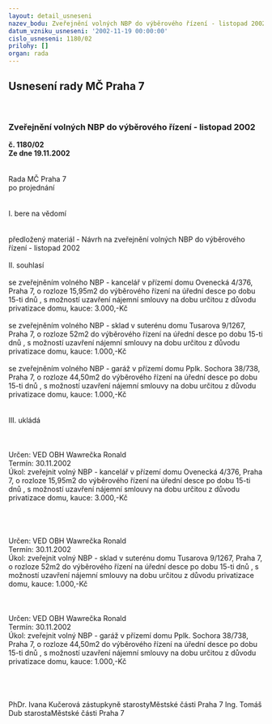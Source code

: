 ```yaml
---
layout: detail_usneseni
nazev_bodu: Zveřejnění volných NBP do výběrového řízení - listopad 2002
datum_vzniku_usneseni: '2002-11-19 00:00:00'
cislo_usneseni: 1180/02
prilohy: []
organ: rada
---
```

<div id="ucUsn_pList" class="usn">
	<span><h2>Usnesení rady MČ Praha 7 </h2>
<br></span><div class="standBody">
<span><h3>Zveřejnění volných NBP do výběrového řízení - listopad 2002</h3></span><div class="center">
		<strong>č. 1180/02</strong><br>
	</div>
<div class="center">
		<strong>Ze dne 19.11.2002</strong><br><br>
	</div>
<br>Rada MČ Praha 7<br>po projednání<br><br><br>I.	bere na vědomí<br><br> <br>předložený materiál - Návrh na zveřejnění volných NBP do výběrového řízení - listopad 2002<br><br>II.	souhlasí <br><br>se zveřejněním volného NBP - kancelář v přízemí domu Ovenecká 4/376, Praha 7, o rozloze 15,95m2 do výběrového řízení na úřední desce po dobu 15-ti dnů , s možností uzavření nájemní smlouvy na dobu určitou z důvodu privatizace domu, kauce: 3.000,-Kč<br><br>se zveřejněním volného NBP - sklad v suterénu domu Tusarova 9/1267, Praha 7, o rozloze 52m2 do výběrového řízení na úřední desce po dobu 15-ti dnů , s možností uzavření nájemní smlouvy na dobu určitou z důvodu privatizace domu, kauce: 1.000,-Kč<br><br>se zveřejněním volného NBP - garáž v přízemí domu Pplk. Sochora 38/738, Praha 7, o rozloze 44,50m2 do výběrového řízení na úřední desce po dobu 15-ti dnů , s možností uzavření nájemní smlouvy na dobu určitou z důvodu privatizace domu, kauce: 1.000,-Kč<br><br><br>III.	ukládá <br><br><br> <br>Určen:	VED OBH Wawrečka Ronald<br>Termín: 30.11.2002<br>Úkol:	zveřejnit volný NBP - kancelář v přízemí domu Ovenecká 4/376, Praha 7, o rozloze 15,95m2 do výběrového řízení na úřední desce po dobu 15-ti dnů , s možností uzavření nájemní smlouvy na dobu určitou z důvodu privatizace domu, kauce: 3.000,-Kč<br> <br><br><br> <br>Určen:	VED OBH Wawrečka Ronald<br>Termín: 30.11.2002<br>Úkol:	zveřejnit volný NBP - sklad v suterénu domu Tusarova 9/1267, Praha 7, o rozloze 52m2 do výběrového řízení na úřední desce po dobu 15-ti dnů , s možností uzavření nájemní smlouvy na dobu určitou z důvodu privatizace domu, kauce: 1.000,-Kč<br> <br><br> <br>Určen:	VED OBH Wawrečka Ronald<br>Termín: 30.11.2002<br>Úkol:	zveřejnit volný NBP - garáž v přízemí domu Pplk. Sochora 38/738, Praha 7, o rozloze 44,50m2 do výběrového řízení na úřední desce po dobu 15-ti dnů , s možností uzavření nájemní smlouvy na dobu určitou z důvodu privatizace domu, kauce: 1.000,-Kč<br> <br><br><br> <br>PhDr. Ivana Kučerová zástupkyně starostyMěstské části Praha 7	Ing. Tomáš Dub starostaMěstské části Praha 7<br>	<br><br>
</div>
</div>